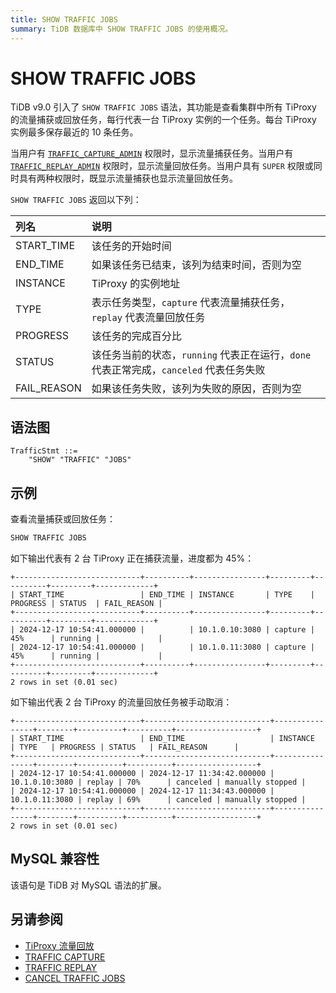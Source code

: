 ```yaml
---
title: SHOW TRAFFIC JOBS
summary: TiDB 数据库中 SHOW TRAFFIC JOBS 的使用概况。
---
```


# SHOW TRAFFIC JOBS

TiDB v9.0 引入了 `SHOW TRAFFIC JOBS` 语法，其功能是查看集群中所有 TiProxy 的流量捕获或回放任务，每行代表一台 TiProxy 实例的一个任务。每台 TiProxy 实例最多保存最近的 10 条任务。

当用户有 [`TRAFFIC_CAPTURE_ADMIN`](/privilege-management.md#动态权限) 权限时，显示流量捕获任务。当用户有 [`TRAFFIC_REPLAY_ADMIN`](/privilege-management.md#动态权限) 权限时，显示流量回放任务。当用户具有 `SUPER` 权限或同时具有两种权限时，既显示流量捕获也显示流量回放任务。

`SHOW TRAFFIC JOBS` 返回以下列：

| 列名 | 说明   |
| :-------- | :------------- |
| START_TIME | 该任务的开始时间 |
| END_TIME | 如果该任务已结束，该列为结束时间，否则为空 |
| INSTANCE | TiProxy 的实例地址 |
| TYPE | 表示任务类型，`capture` 代表流量捕获任务，`replay` 代表流量回放任务 |
| PROGRESS | 该任务的完成百分比 |
| STATUS | 该任务当前的状态，`running` 代表正在运行，`done` 代表正常完成，`canceled` 代表任务失败 |
| FAIL_REASON | 如果该任务失败，该列为失败的原因，否则为空 |

## 语法图

```ebnf+diagram
TrafficStmt ::=
    "SHOW" "TRAFFIC" "JOBS"
```

## 示例

查看流量捕获或回放任务：

```sql
SHOW TRAFFIC JOBS
```

如下输出代表有 2 台 TiProxy 正在捕获流量，进度都为 45%：

```
+----------------------------+----------+----------------+---------+----------+---------+-------------+
| START_TIME                 | END_TIME | INSTANCE       | TYPE    | PROGRESS | STATUS  | FAIL_REASON |
+----------------------------+----------+----------------+---------+----------+---------+-------------+
| 2024-12-17 10:54:41.000000 |          | 10.1.0.10:3080 | capture | 45%      | running |             |
| 2024-12-17 10:54:41.000000 |          | 10.1.0.11:3080 | capture | 45%      | running |             |
+----------------------------+----------+----------------+---------+----------+---------+-------------+
2 rows in set (0.01 sec)
```

如下输出代表 2 台 TiProxy 的流量回放任务被手动取消：

```
+----------------------------+----------------------------+----------------+--------+----------+----------+------------------+
| START_TIME                 | END_TIME                   | INSTANCE       | TYPE   | PROGRESS | STATUS   | FAIL_REASON      |
+----------------------------+----------------------------+----------------+--------+----------+----------+------------------+
| 2024-12-17 10:54:41.000000 | 2024-12-17 11:34:42.000000 | 10.1.0.10:3080 | replay | 70%      | canceled | manually stopped |
| 2024-12-17 10:54:41.000000 | 2024-12-17 11:34:43.000000 | 10.1.0.11:3080 | replay | 69%      | canceled | manually stopped |
+----------------------------+----------------------------+----------------+--------+----------+----------+------------------+
2 rows in set (0.01 sec)
```

## MySQL 兼容性

该语句是 TiDB 对 MySQL 语法的扩展。

## 另请参阅

* [TiProxy 流量回放](/tiproxy/tiproxy-traffic-replay.md)
* [TRAFFIC CAPTURE](/sql-statements/sql-statement-traffic-capture.md)
* [TRAFFIC REPLAY](/sql-statements/sql-statement-traffic-replay.md)
* [CANCEL TRAFFIC JOBS](/sql-statements/sql-statement-cancel-traffic-jobs.md)

